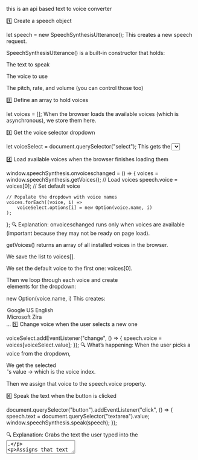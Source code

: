 this is an api based text to voice converter

1️⃣ Create a speech object

let speech = new SpeechSynthesisUtterance();
This creates a new speech request.

SpeechSynthesisUtterance() is a built-in constructor that holds:

The text to speak

The voice to use

The pitch, rate, and volume (you can control those too)

2️⃣ Define an array to hold voices

let voices = [];
When the browser loads the available voices (which is asynchronous), we store them here.

3️⃣ Get the voice selector dropdown

let voiceSelect = document.querySelector("select");
This gets the <select> element from the HTML page (the dropdown where users pick a voice).

4️⃣ Load available voices when the browser finishes loading them

window.speechSynthesis.onvoiceschanged = () => {
    voices = window.speechSynthesis.getVoices(); // Load voices
    speech.voice = voices[0]; // Set default voice

    // Populate the dropdown with voice names
    voices.forEach((voice, i) =>
        voiceSelect.options[i] = new Option(voice.name, i)
    );
};
🔍 Explanation:
onvoiceschanged runs only when voices are available (important because they may not be ready on page load).

getVoices() returns an array of all installed voices in the browser.

We save the list to voices[].

We set the default voice to the first one: voices[0].

Then we loop through each voice and create <option> elements for the dropdown:

new Option(voice.name, i)
This creates:

<option value="0">Google US English</option>
<option value="1">Microsoft Zira</option>
...
5️⃣ Change voice when the user selects a new one

voiceSelect.addEventListener("change", () => {
    speech.voice = voices[voiceSelect.value];
});
🔍 What’s happening:
When the user picks a voice from the dropdown,

We get the selected <option>'s value → which is the voice index.

Then we assign that voice to the speech.voice property.

6️⃣ Speak the text when the button is clicked

document.querySelector("button").addEventListener("click", () => {
    speech.text = document.querySelector("textarea").value;
    window.speechSynthesis.speak(speech);
});

🔍 Explanation:
Grabs the text the user typed into the <textarea>.

Assigns that text to speech.text.

Then calls speechSynthesis.speak(speech) to read it aloud using the selected voice.
